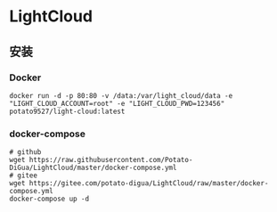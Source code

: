 # LightCloud
## 安装
### Docker
```shell
docker run -d -p 80:80 -v /data:/var/light_cloud/data -e "LIGHT_CLOUD_ACCOUNT=root" -e "LIGHT_CLOUD_PWD=123456" potato9527/light-cloud:latest
```
### docker-compose
```shell
# github
wget https://raw.githubusercontent.com/Potato-DiGua/LightCloud/master/docker-compose.yml
# gitee
wget https://gitee.com/potato-digua/LightCloud/raw/master/docker-compose.yml
docker-compose up -d
```
